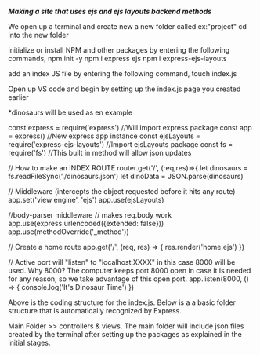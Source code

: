 ***Making a site that uses ejs and ejs layouts backend methods***

We open up a terminal and create new a new folder called ex:"project"
cd into the new folder

initialize or install NPM and other packages by entering the following commands,
npm init -y
npm i express ejs
npm i express-ejs-layouts

add an index JS file by entering the following command,
touch index.js

Open up VS code and begin by setting up the index.js page you created earlier

*dinosaurs will be used as en example

const express = require('express') //Will import express package
const app = express() //New express app instance
const ejsLayouts = require('express-ejs-layouts') //Import ejsLayouts package
const fs = require('fs') //This built in method will allow json updates

// How to make an INDEX ROUTE
router.get('/', (req,res)=>{
    let dinosaurs = fs.readFileSync('./dinosaurs.json')
    let dinoData = JSON.parse(dinosaurs)

// Middleware (intercepts the object requested before it hits any route)
app.set('view engine', 'ejs')
app.use(ejsLayouts)

//body-parser middleware
// makes req.body work
app.use(express.urlencoded({extended: false}))
app.use(methodOverride('_method'))

// Create a home route
app.get('/', (req, res) => {
    res.render('home.ejs')
})

// Active port will "listen" to "localhost:XXXX" in this case 8000 will be used. Why 8000? The computer keeps port 8000 open in case it is needed for any reason, so we take advantage of this open port.
app.listen(8000, () => {
    console.log('It\'s Dinosaur Time')
})

Above is the coding structure for the index.js. Below is a a basic folder structure that is automatically recognized by Express.

Main Folder >> controllers & views. The main folder will include json files created by the terminal after setting up the packages as explained in the initial stages.